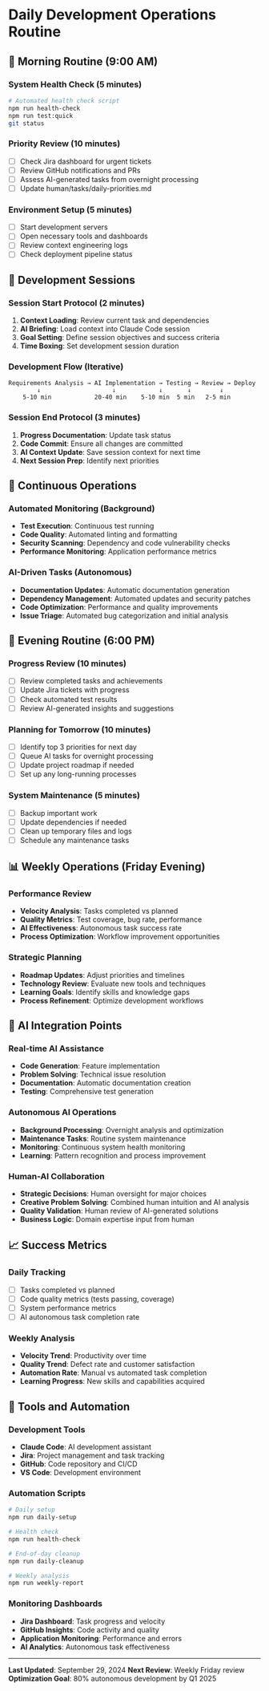 # Daily Development Operations Routine

## 🌅 Morning Routine (9:00 AM)

### System Health Check (5 minutes)
```bash
# Automated health check script
npm run health-check
npm run test:quick
git status
```

### Priority Review (10 minutes)
- [ ] Check Jira dashboard for urgent tickets
- [ ] Review GitHub notifications and PRs
- [ ] Assess AI-generated tasks from overnight processing
- [ ] Update human/tasks/daily-priorities.md

### Environment Setup (5 minutes)
- [ ] Start development servers
- [ ] Open necessary tools and dashboards
- [ ] Review context engineering logs
- [ ] Check deployment pipeline status

## 🚀 Development Sessions

### Session Start Protocol (2 minutes)
1. **Context Loading**: Review current task and dependencies
2. **AI Briefing**: Load context into Claude Code session
3. **Goal Setting**: Define session objectives and success criteria
4. **Time Boxing**: Set development session duration

### Development Flow (Iterative)
```
Requirements Analysis → AI Implementation → Testing → Review → Deploy
        ↓                    ↓            ↓       ↓        ↓
    5-10 min            20-40 min    5-10 min  5 min   2-5 min
```

### Session End Protocol (3 minutes)
1. **Progress Documentation**: Update task status
2. **Code Commit**: Ensure all changes are committed
3. **AI Context Update**: Save session context for next time
4. **Next Session Prep**: Identify next priorities

## 🔄 Continuous Operations

### Automated Monitoring (Background)
- **Test Execution**: Continuous test running
- **Code Quality**: Automated linting and formatting
- **Security Scanning**: Dependency and code vulnerability checks
- **Performance Monitoring**: Application performance metrics

### AI-Driven Tasks (Autonomous)
- **Documentation Updates**: Automatic documentation generation
- **Dependency Management**: Automated updates and security patches
- **Code Optimization**: Performance and quality improvements
- **Issue Triage**: Automated bug categorization and initial analysis

## 🌆 Evening Routine (6:00 PM)

### Progress Review (10 minutes)
- [ ] Review completed tasks and achievements
- [ ] Update Jira tickets with progress
- [ ] Check automated test results
- [ ] Review AI-generated insights and suggestions

### Planning for Tomorrow (10 minutes)
- [ ] Identify top 3 priorities for next day
- [ ] Queue AI tasks for overnight processing
- [ ] Update project roadmap if needed
- [ ] Set up any long-running processes

### System Maintenance (5 minutes)
- [ ] Backup important work
- [ ] Update dependencies if needed
- [ ] Clean up temporary files and logs
- [ ] Schedule any maintenance tasks

## 📊 Weekly Operations (Friday Evening)

### Performance Review
- **Velocity Analysis**: Tasks completed vs planned
- **Quality Metrics**: Test coverage, bug rate, performance
- **AI Effectiveness**: Autonomous task success rate
- **Process Optimization**: Workflow improvement opportunities

### Strategic Planning
- **Roadmap Updates**: Adjust priorities and timelines
- **Technology Review**: Evaluate new tools and techniques
- **Learning Goals**: Identify skills and knowledge gaps
- **Process Refinement**: Optimize development workflows

## 🤖 AI Integration Points

### Real-time AI Assistance
- **Code Generation**: Feature implementation
- **Problem Solving**: Technical issue resolution
- **Documentation**: Automatic documentation creation
- **Testing**: Comprehensive test generation

### Autonomous AI Operations
- **Background Processing**: Overnight analysis and optimization
- **Maintenance Tasks**: Routine system maintenance
- **Monitoring**: Continuous system health monitoring
- **Learning**: Pattern recognition and process improvement

### Human-AI Collaboration
- **Strategic Decisions**: Human oversight for major choices
- **Creative Problem Solving**: Combined human intuition and AI analysis
- **Quality Validation**: Human review of AI-generated solutions
- **Business Logic**: Domain expertise input from human

## 📈 Success Metrics

### Daily Tracking
- [ ] Tasks completed vs planned
- [ ] Code quality metrics (tests passing, coverage)
- [ ] System performance metrics
- [ ] AI autonomous task completion rate

### Weekly Analysis
- **Velocity Trend**: Productivity over time
- **Quality Trend**: Defect rate and customer satisfaction
- **Automation Rate**: Manual vs automated task completion
- **Learning Progress**: New skills and capabilities acquired

## 🔧 Tools and Automation

### Development Tools
- **Claude Code**: AI development assistant
- **Jira**: Project management and task tracking
- **GitHub**: Code repository and CI/CD
- **VS Code**: Development environment

### Automation Scripts
```bash
# Daily setup
npm run daily-setup

# Health check
npm run health-check

# End-of-day cleanup
npm run daily-cleanup

# Weekly analysis
npm run weekly-report
```

### Monitoring Dashboards
- **Jira Dashboard**: Task progress and velocity
- **GitHub Insights**: Code activity and quality
- **Application Monitoring**: Performance and errors
- **AI Analytics**: Autonomous task effectiveness

---

**Last Updated**: September 29, 2024
**Next Review**: Weekly Friday review
**Optimization Goal**: 80% autonomous development by Q1 2025